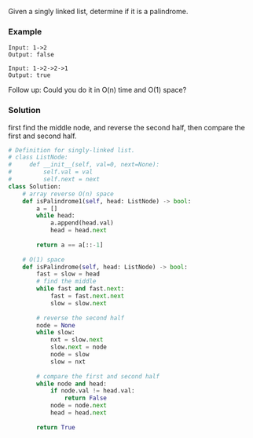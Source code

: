 Given a singly linked list, determine if it is a palindrome.

### Example
```
Input: 1->2
Output: false

Input: 1->2->2->1
Output: true
```

Follow up:
Could you do it in O(n) time and O(1) space?

### Solution

first find the middle node, and reverse the second half, then compare the first and second half.

```python
# Definition for singly-linked list.
# class ListNode:
#     def __init__(self, val=0, next=None):
#         self.val = val
#         self.next = next
class Solution:
    # array reverse O(n) space
    def isPalindrome1(self, head: ListNode) -> bool:
        a = []
        while head:
            a.append(head.val)
            head = head.next
            
        return a == a[::-1]
    
    # O(1) space
    def isPalindrome(self, head: ListNode) -> bool:
        fast = slow = head
        # find the middle
        while fast and fast.next:
            fast = fast.next.next
            slow = slow.next
        
        # reverse the second half
        node = None
        while slow:
            nxt = slow.next
            slow.next = node
            node = slow
            slow = nxt
        
        # compare the first and second half
        while node and head:
            if node.val != head.val:
                return False
            node = node.next
            head = head.next
            
        return True
```